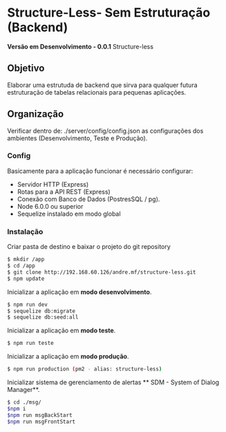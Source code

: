 # Structure-Less- Sem Estruturação (Backend)
 **Versão em Desenvolvimento - 0.0.1** Structure-less

## Objetivo
Elaborar uma estrutuda de backend que sirva para qualquer futura estruturação de tabelas relacionais para pequenas aplicações. 

## Organização
Verificar dentro de: ./server/config/config.json as configurações dos ambientes (Desenvolvimento, Teste e Produção).

### Config
Basicamente para a aplicação funcionar é necessário configurar:
- Servidor HTTP (Express)
- Rotas para a API REST (Express)
- Conexão com Banco de Dados (PostresSQL / pg).
- Node 6.0.0 ou superior
- Sequelize instalado em modo global

### Instalação
Criar pasta de destino e baixar o projeto do git repository
```sh
$ mkdir /app
$ cd /app
$ git clone http://192.168.60.126/andre.mf/structure-less.git
$ npm update
```
Inicializar a aplicação em **modo desenvolvimento**.
```sh
$ npm run dev
$ sequelize db:migrate
$ sequelize db:seed:all
```
Inicializar a aplicação em **modo teste**.
```sh
$ npm run teste
```
Inicializar a aplicação em **modo produção**.
```sh
$ npm run production (pm2 - alias: structure-less)
```
Inicializar sistema de gerenciamento de alertas ** SDM - System of Dialog Manager**.
```sh
$ cd ./msg/
$npm i
$npm run msgBackStart
$npm run msgFrontStart
```